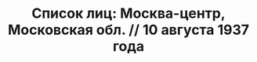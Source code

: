 ---
title: 'Список лиц: Москва-центр, Московская обл. // 10 августа 1937 года'
description: РГАСПИ, ф.17, т.2, оп.171, дело 410, лист 195
images:
- /disk/pictures/v02/17-171-410-195.jpg
- /disk/pictures/v02/17-171-410-196.jpg
- /disk/pictures/v02/17-171-410-197.jpg
- /disk/pictures/v02/17-171-410-198.jpg
- /disk/pictures/v02/17-171-410-199.jpg
- /disk/pictures/v02/17-171-410-200.jpg
---
